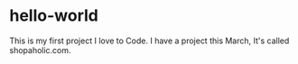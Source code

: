 # hello-world
This is my first project
I love to Code.
I have a project this March, It's called shopaholic.com.
